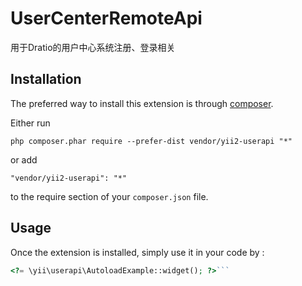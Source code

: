 UserCenterRemoteApi
===================
用于Dratio的用户中心系统注册、登录相关

Installation
------------

The preferred way to install this extension is through [composer](http://getcomposer.org/download/).

Either run

```
php composer.phar require --prefer-dist vendor/yii2-userapi "*"
```

or add

```
"vendor/yii2-userapi": "*"
```

to the require section of your `composer.json` file.


Usage
-----

Once the extension is installed, simply use it in your code by  :

```php
<?= \yii\userapi\AutoloadExample::widget(); ?>```